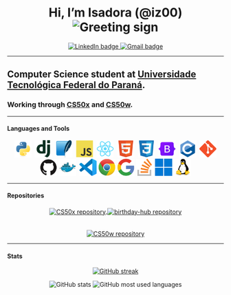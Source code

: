 <div align="center">

  <h1>
    Hi, I’m Isadora (@iz00)
    <img src="https://media.giphy.com/media/hvRJCLFzcasrR4ia7z/giphy.gif" alt="Greeting sign" width="30px"/>
  </h1>

  <a href="https://www.linkedin.com/in/isadora-conti-sostisso/">
    <img src="https://img.shields.io/badge/LinkedIn-blue?style=for-the-badge&logo=linkedin&logoColor=white" alt="LinkedIn badge"/>
  </a>
	<a href="mailto:isadoracontsost@gmail.com">
		<img src="https://img.shields.io/badge/Gmail-red?logo=gmail&logoColor=white&style=for-the-badge" alt="Gmail badge"/>
	</a>

</div>

<hr>

## Computer Science student at [Universidade Tecnológica Federal do Paraná](https://www.utfpr.edu.br/).
### Working through [CS50x](https://cs50.harvard.edu/x/) and [CS50w](https://cs50.harvard.edu/web/).

<hr>

#### Languages and Tools

<div align="center">

  <img src="https://github.com/devicons/devicon/blob/master/icons/python/python-original.svg" alt="Python icon" title="Python" height="40"/>&nbsp;
  <img src="https://github.com/devicons/devicon/blob/master/icons/django/django-plain.svg" alt="Django icon" title="Django" height="40"/>&nbsp;
  <img src="https://github.com/devicons/devicon/blob/master/icons/sqlite/sqlite-original.svg" alt="SQLite icon" title="SQLite" height="40"/>&nbsp;
  <img src="https://github.com/devicons/devicon/blob/master/icons/javascript/javascript-original.svg" alt="JavaScript icon" title="JavaScript" height="40"/>&nbsp;
  <img src="https://github.com/devicons/devicon/blob/master/icons/react/react-original.svg" alt="React icon" title="React" height="40"/>&nbsp;
  <img src="https://github.com/devicons/devicon/blob/master/icons/html5/html5-original.svg" alt="HTML5 icon" title="HTML5" height="40"/>&nbsp;
  <img src="https://github.com/devicons/devicon/blob/master/icons/css3/css3-original.svg" alt="CSS3 icon" title="CSS3" height="40"/>&nbsp;
  <img src="https://github.com/devicons/devicon/blob/master/icons/bootstrap/bootstrap-original.svg" alt="Bootstrap icon" title="Bootstrap" height="40"/>&nbsp;
  <img src="https://github.com/devicons/devicon/blob/master/icons/c/c-original.svg" alt="C icon" title="C" height="40"/>&nbsp;
  <img src="https://github.com/devicons/devicon/blob/master/icons/git/git-original.svg" alt="Git icon" title="Git" height="40"/>
  <img src="https://github.com/devicons/devicon/blob/master/icons/github/github-original.svg" alt="GitHub icon" title="GitHub" height="40"/>
  <img src="https://github.com/devicons/devicon/blob/master/icons/docker/docker-original.svg" alt="Docker icon" title="Docker" height="40"/>&nbsp;
  <img src="https://github.com/devicons/devicon/blob/master/icons/vscode/vscode-original.svg" alt="VSCode icon" title="VSCode" height="40"/>
  <img src="https://github.com/devicons/devicon/blob/master/icons/chrome/chrome-original.svg" alt="Chrome icon" title="Chrome" height="40"/>
  <img src="https://github.com/devicons/devicon/blob/master/icons/google/google-original.svg" alt="Google icon" title="Google" height="40"/>
  <img src="https://github.com/devicons/devicon/blob/master/icons/stackoverflow/stackoverflow-original.svg" alt="StackOverflow icon" title="StackOverflow" height="40"/>
  <img src="https://github.com/devicons/devicon/blob/master/icons/windows11/windows11-original.svg" alt="Windows icon" title="Windows" height="40"/>
  <img src="https://github.com/devicons/devicon/blob/master/icons/linux/linux-original.svg" alt="Linux icon" title="Linux" height="40"/>

</div>

<hr>

#### Repositories

<div align="center">

  <a href="https://github.com/iz00/CS50x">
		<picture align="center">
	 		<source
	    	srcset="https://github-readme-stats.vercel.app/api/pin/?username=iz00&repo=CS50x&theme=react"
	    	media="(prefers-color-scheme: dark)"
	  	/>
	  	<source
	    	srcset="https://github-readme-stats.vercel.app/api/pin/?username=iz00&repo=CS50x"
	    	media="(prefers-color-scheme: light)"
	  	/>
	  	<img src="https://github-readme-stats.vercel.app/api/pin/?username=iz00&repo=CS50x" alt="CS50x repository" align="center" />
		</picture>
	</a>

  <a href="https://github.com/iz00/birthday-hub">
		<picture align="center">
	 		<source
	    	srcset="https://github-readme-stats.vercel.app/api/pin/?username=iz00&repo=birthday-hub&theme=react"
	    	media="(prefers-color-scheme: dark)"
	  	/>
	  	<source
	    	srcset="https://github-readme-stats.vercel.app/api/pin/?username=iz00&repo=birthday-hub"
	    	media="(prefers-color-scheme: light), (prefers-color-scheme: no-preference)"
	  	/>
	  	<img src="https://github-readme-stats.vercel.app/api/pin/?username=iz00&repo=birthday-hub" alt="birthday-hub repository" align="center" height="140em" />
		</picture>
	</a>

######

  <a href="https://github.com/iz00/CS50w">
		<picture align="center">
	 		<source
	    	srcset="https://github-readme-stats.vercel.app/api/pin/?username=iz00&repo=CS50w&theme=react"
	    	media="(prefers-color-scheme: dark)"
	  	/>
	  	<source
	    	srcset="https://github-readme-stats.vercel.app/api/pin/?username=iz00&repo=CS50w"
	    	media="(prefers-color-scheme: light), (prefers-color-scheme: no-preference)"
	  	/>
	  	<img src="https://github-readme-stats.vercel.app/api/pin/?username=iz00&repo=CS50w" alt="CS50w repository" align="center" />
		</picture>
	</a>

</div>

<hr>

#### Stats

<div align="center">

  <a href="https://git.io/streak-stats"><img src="https://streak-stats.demolab.com?user=iz00&theme=react&border_radius=6.4&date_format=j%20M%5B%20Y%5D" alt="GitHub streak" /></a>

  <img src="https://github-readme-stats.vercel.app/api?username=iz00&show_icons=true&theme=react&include_all_commits=true" alt="GitHub stats" height="180em" />
  <img src="https://github-readme-stats.vercel.app/api/top-langs/?username=iz00&layout=compact&langs_count=16&theme=react" alt="GitHub most used languages" height="180em" />

</div>
